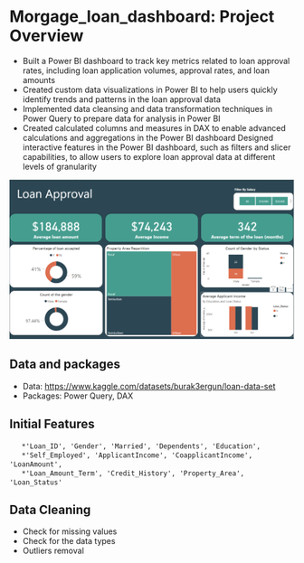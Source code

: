 # Morgage_loan_dashboard: Project Overview
* Built a Power BI dashboard to track key metrics related to loan approval rates, including loan application volumes, approval rates, and loan amounts
* Created custom data visualizations in Power BI to help users quickly identify trends and patterns in the loan approval data
* Implemented data cleansing and data transformation techniques in Power Query to prepare data for analysis in Power BI
* Created calculated columns and measures in DAX to enable advanced calculations and aggregations in the Power BI dashboard
Designed interactive features in the Power BI dashboard, such as filters and slicer capabilities, to allow users to explore loan approval data at different levels of granularity


![Dashboard](dashboard.png)

## Data and packages
* Data: https://www.kaggle.com/datasets/burak3ergun/loan-data-set
* Packages: Power Query, DAX
## Initial Features
       *'Loan_ID', 'Gender', 'Married', 'Dependents', 'Education',
       *'Self_Employed', 'ApplicantIncome', 'CoapplicantIncome', 'LoanAmount',
       *'Loan_Amount_Term', 'Credit_History', 'Property_Area', 'Loan_Status'
       
 ## Data Cleaning
 * Check for missing values
 * Check for the data types
 * Outliers removal
 
